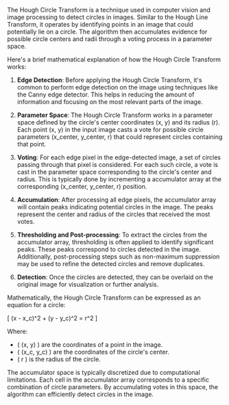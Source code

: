 The Hough Circle Transform is a technique used in computer vision and image processing to detect circles in images. Similar to the Hough Line Transform, it operates by identifying points in an image that could potentially lie on a circle. The algorithm then accumulates evidence for possible circle centers and radii through a voting process in a parameter space.

Here's a brief mathematical explanation of how the Hough Circle Transform works:

1. **Edge Detection**: Before applying the Hough Circle Transform, it's common to perform edge detection on the image using techniques like the Canny edge detector. This helps in reducing the amount of information and focusing on the most relevant parts of the image.

2. **Parameter Space**: The Hough Circle Transform works in a parameter space defined by the circle's center coordinates (x, y) and its radius (r). Each point (x, y) in the input image casts a vote for possible circle parameters (x_center, y_center, r) that could represent circles containing that point.

3. **Voting**: For each edge pixel in the edge-detected image, a set of circles passing through that pixel is considered. For each such circle, a vote is cast in the parameter space corresponding to the circle's center and radius. This is typically done by incrementing a accumulator array at the corresponding (x_center, y_center, r) position.

4. **Accumulation**: After processing all edge pixels, the accumulator array will contain peaks indicating potential circles in the image. The peaks represent the center and radius of the circles that received the most votes.

5. **Thresholding and Post-processing**: To extract the circles from the accumulator array, thresholding is often applied to identify significant peaks. These peaks correspond to circles detected in the image. Additionally, post-processing steps such as non-maximum suppression may be used to refine the detected circles and remove duplicates.

6. **Detection**: Once the circles are detected, they can be overlaid on the original image for visualization or further analysis.

Mathematically, the Hough Circle Transform can be expressed as an equation for a circle:

\[ (x - x_c)^2 + (y - y_c)^2 = r^2 \]

Where:
- \( (x, y) \) are the coordinates of a point in the image.
- \( (x_c, y_c) \) are the coordinates of the circle's center.
- \( r \) is the radius of the circle.

The accumulator space is typically discretized due to computational limitations. Each cell in the accumulator array corresponds to a specific combination of circle parameters. By accumulating votes in this space, the algorithm can efficiently detect circles in the image.